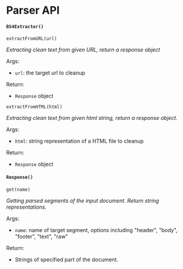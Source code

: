 # Parser API
#### `BS4Extractor()`

`extractFromURL(url)`

*Extracting clean text from given URL, return a response object*

Args:

- `url`: the target url to cleanup

Return:

* `Response` object



`extractFromHTML(html)`

*Extracting clean text from given html string, return a response object.*

Args:

* `html`: string representation of a HTML file to cleanup

Return:

* `Response` object





#### `Response()`

`get(name)`

*Getting parsed segments of the input document. Return string representations.*

Args:

* `name`: name of target segment, options including "header", "body", "footer", "text", "raw"

Return:

* Strings of specified part of the document.